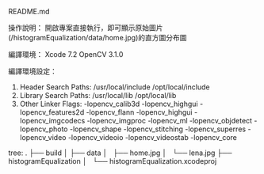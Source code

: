 README.md

操作說明：
開啟專案直接執行，即可顯示原始圖片(/histogramEqualization/data/home.jpg)的直方圖分布圖

編譯環境：
Xcode 7.2
OpenCV 3.1.0

編譯環境設定：
1. Header Search Paths: /usr/local/include /opt/local/include
2. Library Search Paths: /usr/local/lib /opt/local/lib
3. Other Linker Flags: -lopencv_calib3d -lopencv_highgui -lopencv_features2d -lopencv_flann -lopencv_highgui -lopencv_imgcodecs -lopencv_imgproc -lopencv_ml -lopencv_objdetect -lopencv_photo -lopencv_shape -lopencv_stitching -lopencv_superres -lopencv_video -lopencv_videoio -lopencv_videostab -lopencv_core

tree:
.
├── build
│
├── data
│   ├── home.jpg
│   └── lena.jpg
├── histogramEqualization
│   
└── histogramEqualization.xcodeproj


